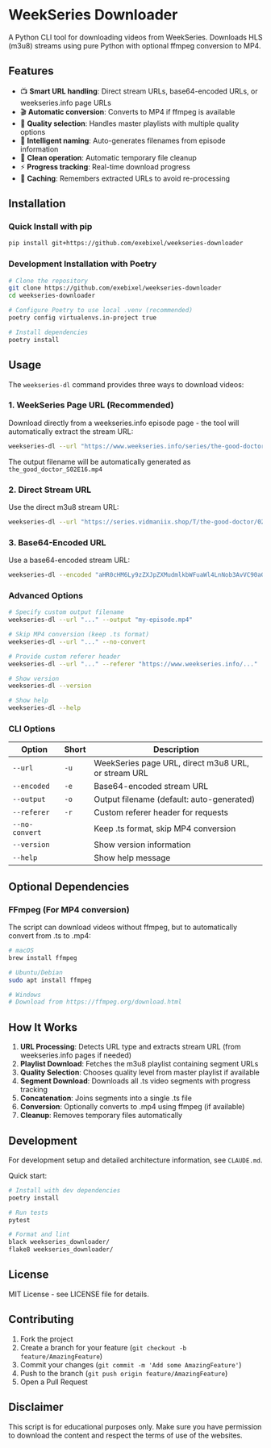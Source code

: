 # WeekSeries Downloader

A Python CLI tool for downloading videos from WeekSeries. Downloads HLS (m3u8) streams using pure Python with optional ffmpeg conversion to MP4.

## Features

- 📺 **Smart URL handling**: Direct stream URLs, base64-encoded URLs, or weekseries.info page URLs
- 🎬 **Automatic conversion**: Converts to MP4 if ffmpeg is available
- 🔄 **Quality selection**: Handles master playlists with multiple quality options
- 📝 **Intelligent naming**: Auto-generates filenames from episode information
- 🧹 **Clean operation**: Automatic temporary file cleanup
- ⚡ **Progress tracking**: Real-time download progress
- 💾 **Caching**: Remembers extracted URLs to avoid re-processing

## Installation

### Quick Install with pip

```bash
pip install git+https://github.com/exebixel/weekseries-downloader
```

### Development Installation with Poetry

```bash
# Clone the repository
git clone https://github.com/exebixel/weekseries-downloader
cd weekseries-downloader

# Configure Poetry to use local .venv (recommended)
poetry config virtualenvs.in-project true

# Install dependencies
poetry install
```

## Usage

The `weekseries-dl` command provides three ways to download videos:

### 1. WeekSeries Page URL (Recommended)

Download directly from a weekseries.info episode page - the tool will automatically extract the stream URL:

```bash
weekseries-dl --url "https://www.weekseries.info/series/the-good-doctor/temporada-2/episodio-16"
```

The output filename will be automatically generated as `the_good_doctor_S02E16.mp4`

### 2. Direct Stream URL

Use the direct m3u8 stream URL:

```bash
weekseries-dl --url "https://series.vidmaniix.shop/T/the-good-doctor/02-temporada/16/stream.m3u8"
```

### 3. Base64-Encoded URL

Use a base64-encoded stream URL:

```bash
weekseries-dl --encoded "aHR0cHM6Ly9zZXJpZXMudmlkbWFuaWl4LnNob3AvVC90aGUtZ29vZC1kb2N0b3IvMDItdGVtcG9yYWRhLzE2L3N0cmVhbS5tM3U4"
```

### Advanced Options

```bash
# Specify custom output filename
weekseries-dl --url "..." --output "my-episode.mp4"

# Skip MP4 conversion (keep .ts format)
weekseries-dl --url "..." --no-convert

# Provide custom referer header
weekseries-dl --url "..." --referer "https://www.weekseries.info/..."

# Show version
weekseries-dl --version

# Show help
weekseries-dl --help
```

### CLI Options

| Option | Short | Description |
|--------|-------|-------------|
| `--url` | `-u` | WeekSeries page URL, direct m3u8 URL, or stream URL |
| `--encoded` | `-e` | Base64-encoded stream URL |
| `--output` | `-o` | Output filename (default: auto-generated) |
| `--referer` | `-r` | Custom referer header for requests |
| `--no-convert` | | Keep .ts format, skip MP4 conversion |
| `--version` | | Show version information |
| `--help` | | Show help message |

## Optional Dependencies

### FFmpeg (For MP4 conversion)

The script can download videos without ffmpeg, but to automatically convert from .ts to .mp4:

```bash
# macOS
brew install ffmpeg

# Ubuntu/Debian
sudo apt install ffmpeg

# Windows
# Download from https://ffmpeg.org/download.html
```

## How It Works

1. **URL Processing**: Detects URL type and extracts stream URL (from weekseries.info pages if needed)
2. **Playlist Download**: Fetches the m3u8 playlist containing segment URLs
3. **Quality Selection**: Chooses quality level from master playlist if available
4. **Segment Download**: Downloads all .ts video segments with progress tracking
5. **Concatenation**: Joins segments into a single .ts file
6. **Conversion**: Optionally converts to .mp4 using ffmpeg (if available)
7. **Cleanup**: Removes temporary files automatically

## Development

For development setup and detailed architecture information, see `CLAUDE.md`.

Quick start:
```bash
# Install with dev dependencies
poetry install

# Run tests
pytest

# Format and lint
black weekseries_downloader/
flake8 weekseries_downloader/
```

## License

MIT License - see LICENSE file for details.

## Contributing

1. Fork the project
2. Create a branch for your feature (`git checkout -b feature/AmazingFeature`)
3. Commit your changes (`git commit -m 'Add some AmazingFeature'`)
4. Push to the branch (`git push origin feature/AmazingFeature`)
5. Open a Pull Request

## Disclaimer

This script is for educational purposes only. Make sure you have permission to download the content and respect the terms of use of the websites.
